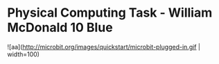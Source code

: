 
# Physical Computing Task - William McDonald 10 Blue

![aa](http://microbit.org/images/quickstart/microbit-plugged-in.gif | width=100)

